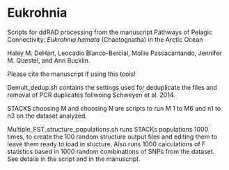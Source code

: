 # Eukrohnia
Scripts for ddRAD processing from the manuscript Pathways of Pelagic Connectivity: <i>Eukrohnia hamata</i> (Chaetognatha) in the Arctic Ocean

Haley M. DeHart, Leocadio Blanco-Bercial, Mollie Passacantando, Jennifer M. Questel, and Ann Bucklin.

Please cite the manuscript if using this tools!

Demult_dedup.sh contains the settings used for deduplicate the files and removal of PCR duplicates follwoing Schweyen et al. 2014.

STACKS choosing M and choosing N are scripts to run M 1 to M6 and n1 to n3 on the dataset analyzed.

Multiple_FST_structure_populations.sh runs STACKs populations 1000 times, to create the 100 random structure output files and editing them to leave them ready to load in stucture. Also runs 1000 calculations of F statistics based in 1000 random combinations of SNPs from the dataset. See details in the script and in the manuscript.




